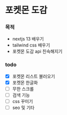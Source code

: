 # 포켓몬 도감

### 목적

- nextjs 13 배우기
- tailwind css 배우기
- 포켓몬 도감 api 친숙해지기


### todo
- [x] 포켓몬 리스트 불러오기
- [x] 포켓몬 한글화
- [ ] 무한 스크롤
- [ ] 검색 기능
- [ ] css 꾸미기
- [ ] seo 및 기타